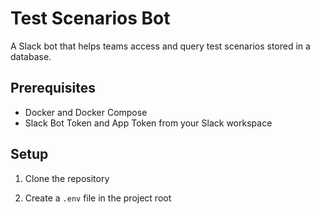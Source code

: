 # Test Scenarios Bot

A Slack bot that helps teams access and query test scenarios stored in a database.

## Prerequisites

- Docker and Docker Compose
- Slack Bot Token and App Token from your Slack workspace

## Setup

1. Clone the repository

2. Create a `.env` file in the project root
